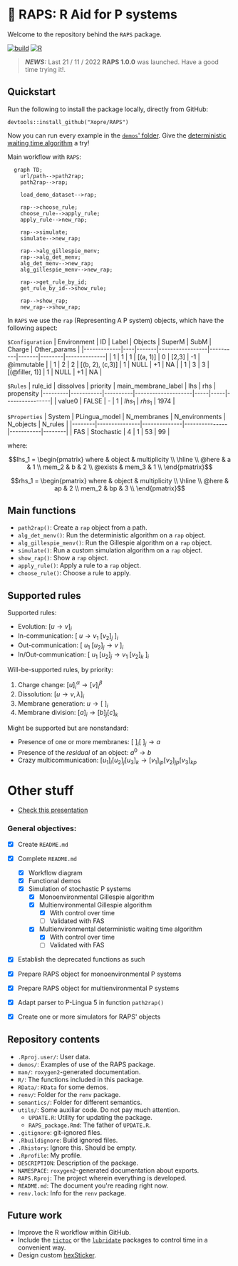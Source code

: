 # 🎤 RAPS: R Aid for P systems
Welcome to the repository behind the `RAPS` package.

[![build](https://github.com/Xopre/RAPS/actions/workflows/pages/pages-build-deployment/badge.svg)](https://github.com/Xopre/RAPS/actions/workflows/pages/pages-build-deployment)
[![R](https://github.com/Xopre/RAPS/actions/workflows/r.yml/badge.svg?branch=main)](https://github.com/Xopre/RAPS/actions/workflows/r.yml)

> **_NEWS:_**  Last 21 / 11 / 2022 **RAPS 1.0.0** was launched. Have a good time trying it!.

## Quickstart
<!-- Help for mermaid: http://mermaid-js.github.io/mermaid/#/ -->

Run the following to install the package locally, directly from GitHub:
```{r}
devtools::install_github("Xopre/RAPS")
```

Now you can run every example in the [`demos`' folder](demos/). Give the [deterministic waiting time algorithm](demos/deterministic_waiting_time_algorithm.Rmd) a try!

Main workflow with `RAPS`:
```mermaid
  graph TD;
    url/path-->path2rap;
    path2rap-->rap;

    load_demo_dataset-->rap;
    
    rap-->choose_rule;
    choose_rule-->apply_rule;
    apply_rule-->new_rap;

    rap-->simulate;
    simulate-->new_rap;

    rap-->alg_gillespie_menv;
    rap-->alg_det_menv;
    alg_det_menv-->new_rap;
    alg_gillespie_menv-->new_rap;

    rap-->get_rule_by_id;
    get_rule_by_id-->show_rule;

    rap-->show_rap;
    new_rap-->show_rap;
```

In `RAPS` we use the `rap` (Representing A P system) objects, which have the following aspect:

`$Configuration`
| Environment | ID | Label | Objects         | SuperM   | SubM  | Charge | Other_params |
|-------------|----|-------|-----------------|----------|-------|--------|--------------|
| 1           | 1  | 1     | [(a, 1)]        | 0        | [2,3] |     -1 | @immutable   |
| 1           | 2  | 2     | [(b, 2), (c,3)] | 1        | NULL  |     +1 | NA           |
| 1           | 3  | 3     | [(@filler, 1)]  | 1        | NULL  |     +1 | NA           |

`$Rules`
| rule_id | dissolves | priority | main_membrane_label | lhs | rhs | propensity
|---------|-----------|----------|--------------------|-----|-----|----------------|
| value0 | FALSE | - | 1 | $lhs_1$ | $rhs_1$ | 1974 |

`$Properties`
| System | PLingua_model | N_membranes | N_environments | N_objects | N_rules |
|--------|---------------|--------------|---------------|-----------|--------|
| FAS | Stochastic | 4 | 1 | 53 | 99 |

where:

$$lhs_1 = \begin{pmatrix} 
  where & object & multiplicity \\
  \hline \\
  @here & a & 1 \\
  mem_2 & b & 2 \\
  @exists & mem_3 & 1 \\
  \end{pmatrix}$$

$$rhs_1 = \begin{pmatrix} 
  where & object & multiplicity \\
  \hline \\
  @here & ap & 2 \\
  mem_2 & bp & 3 \\
  \end{pmatrix}$$

## **Main functions**

- `path2rap()`: Create a `rap` object from a path.
- `alg_det_menv()`: Run the deterministic algorithm on a `rap` object.
- `alg_gillespie_menv()`: Run the Gillespie algorithm on a `rap` object.
- `simulate()`: Run a custom simulation algorithm on a `rap` object.
- `show_rap()`: Show a `rap` object.
- `apply_rule()`: Apply a rule to a `rap` object.
- `choose_rule()`: Choose a rule to apply.

## **Supported rules**

Supported rules:
* Evolution: $[u \rightarrow v]_i$
* In-communication: $[\ u \rightarrow v_1 \ [v_2]_j\ ]_i$
* Out-communication: $[\ u_1 \ [u_2]_j \rightarrow v\ ]_i$
* In/Out-communication: $[\ u_1 \ [u_2]_j \rightarrow v_1 \ [v_2]_k\ ]_i$

Will-be-supported rules, by priority:
1. Charge change: $[u]_i^{\alpha}  \rightarrow [v]_i^{\beta}$
2. Dissolution: $[u \rightarrow v, \lambda]_i$
3. Membrane generation: $u \rightarrow [\ ]_i$
3. Membrane division: $[a]_i \rightarrow [b]_j [c]_k$

Might be supported but are nonstandard:
* Presence of one or more membranes: $[\ ]_i [\ ]_j \rightarrow a$
* Presence of the *residual* of an object: $a^0 \rightarrow b$
* Crazy multicommunication: $[u_1]_i [u_2]_j [u_3]_k \rightarrow [v_1]_{ip} [v_2]_{jp} [v_3]_{kp}$


# Other stuff
- [Check this presentation](https://docs.google.com/presentation/d/1j6y3RAkCeWzvKYxJpqVUsSfh9C7p0uOEtQdWj0bbCUw/edit#slide=id.p)

### **General objectives:**
- [x] Create `README.md`
- [x] Complete `README.md`
  - [x] Workflow diagram
  - [x] Functional demos
  - [x] Simulation of stochastic P systems
    - [x] Monoenvironmental Gillespie algorithm
    - [x] Multienvironmental Gillespie algorithm
      - [x] With control over time
      - [ ] Validated with FAS
    - [x] Multienvironmental deterministic waiting time algorithm
      - [x] With control over time
      - [ ] Validated with FAS
- [x] Establish the deprecated functions as such

- [x] Prepare RAPS object for monoenvironmental P systems
- [x] Prepare RAPS object for multienvironmental P systems

- [x] Adapt parser to P-Lingua 5 in function `path2rap()`
- [x] Create one or more simulators for RAPS' objects

## Repository contents
<!-- ! CHECKME -->
* `.Rproj.user/`: User data.
* `demos/`: Examples of use of the RAPS package.
* `man/`: `roxygen2`-generated documentation.
* `R/`: The functions included in this package.
* `RData/`: `RData` for some demos.
* `renv/`: Folder for the `renv` package.
* `semantics/`: Folder for different semantics.
* `utils/`: Some auxiliar code. Do not pay much attention.
  * `UPDATE.R`: Utility for updating the package.
  * `RAPS_package.Rmd`: The father of `UPDATE.R`.
* `.gitignore`: git-ignored files.
* `.Rbuildignore`: Build ignored files.
* `.Rhistory`: Ignore this. Should be empty.
* `.Rprofile`: My profile.
* `DESCRIPTION`: Description of the package.
* `NAMESPACE`: `roxygen2`-generated documentation about exports.
* `RAPS.Rproj`: The project wherein everything is developed.
* `README.md`: The document you're reading right now.
* `renv.lock`: Info for the `renv` package.

## Future work

* Improve the R workflow within GitHub.
* Include the [`tictoc`](https://github.com/collectivemedia/tictoc) or the [`lubridate`](https://lubridate.tidyverse.org/) packages to control time in a convenient way.
* Design custom [hexSticker](https://github.com/GuangchuangYu/hexSticker).
